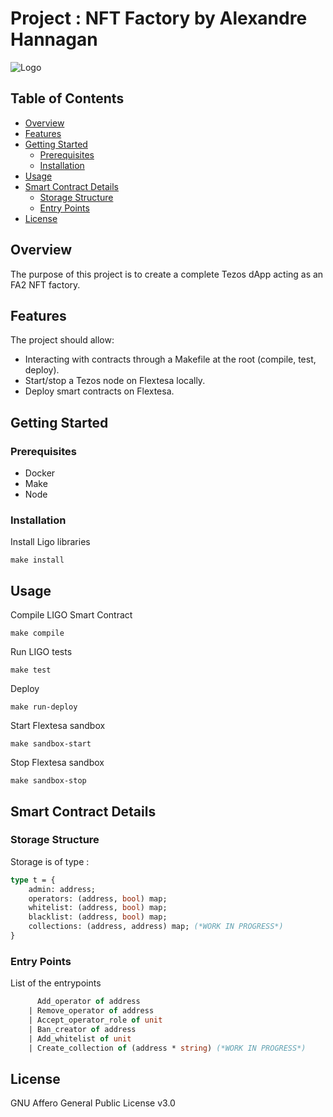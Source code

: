 # Project : NFT Factory by Alexandre Hannagan

![Logo](https://bakingtacos.com/img/profile.png)

## Table of Contents

- [Overview](#overview)
- [Features](#features)
- [Getting Started](#getting-started)
    - [Prerequisites](#prerequisites)
    - [Installation](#installation)
- [Usage](#usage)
- [Smart Contract Details](#smart-contract-details)
    - [Storage Structure](#storage-structure)
    - [Entry Points](#entry-points)
- [License](#license)

## Overview

The purpose of this project is to create a complete Tezos dApp acting as an FA2 NFT factory.

## Features

The project should allow:

* Interacting with contracts through a Makefile at the root (compile, test, deploy).
* Start/stop a Tezos node on Flextesa locally.
* Deploy smart contracts on Flextesa.

## Getting Started

### Prerequisites

* Docker
* Make
* Node

### Installation

Install Ligo libraries
```shell
make install
```

## Usage

Compile LIGO Smart Contract
```shell
make compile
```

Run LIGO tests
```shell
make test
```

Deploy
```shell
make run-deploy
```

Start Flextesa sandbox
```shell
make sandbox-start
```

Stop Flextesa sandbox
```shell
make sandbox-stop
```

## Smart Contract Details

### Storage Structure

Storage is of type :
```ocaml
type t = {
    admin: address;
    operators: (address, bool) map;
    whitelist: (address, bool) map;
    blacklist: (address, bool) map;
    collections: (address, address) map; (*WORK IN PROGRESS*)
}
```

### Entry Points

List of the entrypoints 
```ocaml
      Add_operator of address
    | Remove_operator of address
    | Accept_operator_role of unit
    | Ban_creator of address
    | Add_whitelist of unit
    | Create_collection of (address * string) (*WORK IN PROGRESS*)
```

## License

GNU Affero General Public License v3.0